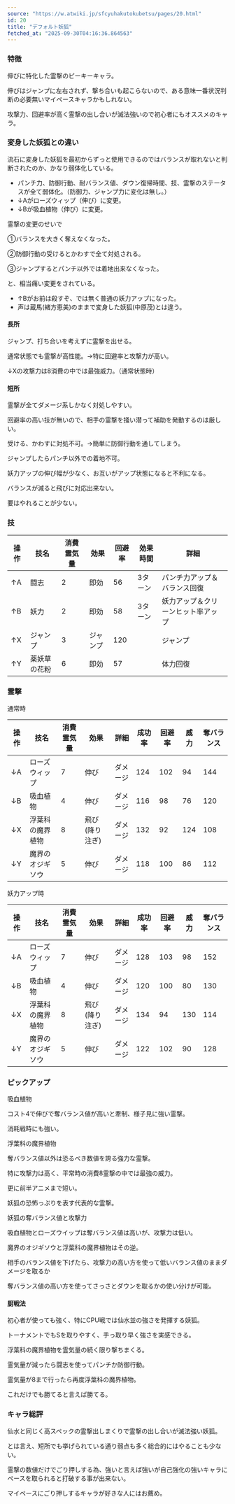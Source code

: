 ```yaml
---
source: "https://w.atwiki.jp/sfcyuhakutokubetsu/pages/20.html"
id: 20
title: "デフォルト妖狐"
fetched_at: "2025-09-30T04:16:36.864563"
---
```


### 特徴

伸びに特化した霊撃のピーキーキャラ。
  
伸びはジャンプに左右されず、撃ち合いも起こらないので、ある意味一番状況判断の必要無いマイペースキャラかもしれない。
  
攻撃力、回避率が高く霊撃の出し合いが滅法強いので初心者にもオススメのキャラ。

  

### 変身した妖狐との違い

  

流石に変身した妖狐を最初からずっと使用できるのではバランスが取れないと判断されたのか、かなり弱体化している。

* パンチ力、防御行動、耐バランス値、ダウン復帰時間、技、霊撃のステータスが全て弱体化。（防御力、ジャンプ力に変化は無し。）
* ↓Aがローズウィップ（伸び）に変更。
* ↓Bが吸血植物（伸び）に変更。

霊撃の変更のせいで
  
①バランスを大きく奪えなくなった。
  
②防御行動の受けるとかわすで全て対処される。
  
③ジャンプするとパンチ以外では着地出来なくなった。
  
と、相当痛い変更をされている。

* ↑Bがお前は殺すぞ、では無く普通の妖力アップになった。
* 声は蔵馬(緒方恵美)のままで変身した妖狐(中原茂)とは違う。

  

#### 長所

ジャンプ、打ち合いを考えずに霊撃を出せる。
  
通常状態でも霊撃が高性能。→特に回避率と攻撃力が高い。
  
↓Xの攻撃力は8消費の中では最強威力。（通常状態時）

  

#### 短所

霊撃が全てダメージ系しかなく対処しやすい。
  
回避率の高い技が無いので、相手の霊撃を掻い潜って補助を発動するのは厳しい。
  
受ける、かわすに対処不可。→簡単に防御行動を通してしまう。
  
ジャンプしたらパンチ以外での着地不可。
  
妖力アップの伸び幅が少なく、お互いがアップ状態になると不利になる。
  
バランスが減ると飛びに対応出来ない。
  
要はやれることが少ない。

  

### 技

| 操作 | 技名 | 消費霊気量 | 効果 | 回避率 | 効果時間 | 詳細 |
| --- | --- | --- | --- | --- | --- | --- |
| ↑A | 闘志 | 2 | 即効 | 56 | 3ターン | パンチ力アップ＆バランス回復 |
| ↑B | 妖力 | 2 | 即効 | 58 | 3ターン | 妖力アップ＆クリーンヒット率アップ |
| ↑X | ジャンプ | 3 | ジャンプ | 120 |  | ジャンプ |
| ↑Y | 薬妖草の花粉 | 6 | 即効 | 57 |  | 体力回復 |

  

### 霊撃

通常時

| 操作 | 技名 | 消費霊気量 | 効果 | 詳細 | 成功率 | 回避率 | 威力 | 奪バランス |
| --- | --- | --- | --- | --- | --- | --- | --- | --- |
| ↓A | ローズウィップ | 7 | 伸び | ダメージ | 124 | 102 | 94 | 144 |
| ↓B | 吸血植物 | 4 | 伸び | ダメージ | 116 | 98 | 76 | 120 |
| ↓X | 浮葉科の魔界植物 | 8 | 飛び(降り注ぎ) | ダメージ | 132 | 92 | 124 | 108 |
| ↓Y | 魔界のオジギソウ | 5 | 伸び | ダメージ | 118 | 100 | 86 | 112 |

  

妖力アップ時

| 操作 | 技名 | 消費霊気量 | 効果 | 詳細 | 成功率 | 回避率 | 威力 | 奪バランス |
| --- | --- | --- | --- | --- | --- | --- | --- | --- |
| ↓A | ローズウィップ | 7 | 伸び | ダメージ | 128 | 103 | 98 | 152 |
| ↓B | 吸血植物 | 4 | 伸び | ダメージ | 120 | 100 | 80 | 130 |
| ↓X | 浮葉科の魔界植物 | 8 | 飛び(降り注ぎ) | ダメージ | 134 | 94 | 130 | 114 |
| ↓Y | 魔界のオジギソウ | 5 | 伸び | ダメージ | 122 | 102 | 90 | 128 |

  

### ピックアップ

吸血植物
  
コスト4で伸びで奪バランス値が高いと牽制、様子見に強い霊撃。
  
消耗戦時にも強い。

  

浮葉科の魔界植物
  
奪バランス値以外は恐るべき数値を誇る強力な霊撃。
  
特に攻撃力は高く、平常時の消費8霊撃の中では最強の威力。
  
更に前半アニメまで短い。
  
妖狐の恐怖っぷりを表す代表的な霊撃。

  

妖狐の奪バランス値と攻撃力
  
吸血植物とローズウイップは奪バランス値は高いが、攻撃力は低い。
  
魔界のオジギソウと浮葉科の魔界植物はその逆。
  
相手のバランス値を下げたら、攻撃力の高い方を使って低いバランス値のままダメージを取るか
  
奪バランス値の高い方を使ってさっさとダウンを取るかの使い分けが可能。

  

#### 厨戦法

初心者が使っても強く、特にCPU戦では仙水並の強さを発揮する妖狐。
  
トーナメントでもSを取りやすく、手っ取り早く強さを実感できる。

  

浮葉科の魔界植物を霊気量の続く限り撃ちまくる。
  
霊気量が減ったら闘志を使ってパンチか防御行動。
  
霊気量が8まで行ったら再度浮葉科の魔界植物。
  
これだけでも勝てると言えば勝てる。

  

### キャラ総評

仙水と同じく高スペックの霊撃出しまくりで霊撃の出し合いが滅法強い妖狐。
  
とは言え、短所でも挙げられている通り弱点も多く総合的にはやることも少ない。
  
霊撃の数値だけでごり押しする為、強いと言えば強いが自己強化の強いキャラにペースを取られると打破する事が出来ない。
  
マイペースにごり押しするキャラが好きな人にはお薦め。
